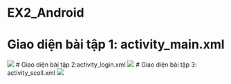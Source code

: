 # EX2_Android
# Giao diện bài tập 1: activity_main.xml
<img src="https://imgur.com/QqxM7X4">
# Giao diện bài tập 2:activity_login.xml
<img src="https://imgur.com/W5QVOf7">
# Giao diện bài tập 3: activity_scoll.xml
<img src="https://imgur.com/jraQR1r">
